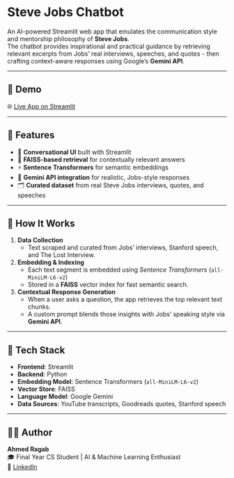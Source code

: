 # Steve Jobs Chatbot

An AI-powered Streamlit web app that emulates the communication style and mentorship philosophy of **Steve Jobs**.  
The chatbot provides inspirational and practical guidance by retrieving relevant excerpts from Jobs’ real interviews, speeches, and quotes - then crafting context-aware responses using Google’s **Gemini API**.

---

## 🚀 Demo

🌐 [Live App on Streamlit]([https://your-app-name.streamlit.app](https://persona-rag-stevejobs-g3zyzeda6xebk4g83zfvmv.streamlit.app/))

---

## 📌 Features

- 💬 **Conversational UI** built with Streamlit  
- 🧠 **FAISS-based retrieval** for contextually relevant answers  
- ⚡ **Sentence Transformers** for semantic embeddings  
- 🤖 **Gemini API integration** for realistic, Jobs-style responses  
- 🗂️ **Curated dataset** from real Steve Jobs interviews, quotes, and speeches  

---

## 🧠 How It Works

1. **Data Collection**  
   - Text scraped and curated from Jobs’ interviews, Stanford speech, and The Lost Interview.  
2. **Embedding & Indexing**  
   - Each text segment is embedded using *Sentence Transformers* (`all-MiniLM-L6-v2`)  
   - Stored in a **FAISS** vector index for fast semantic search.  
3. **Contextual Response Generation**  
   - When a user asks a question, the app retrieves the top relevant text chunks.  
   - A custom prompt blends those insights with Jobs’ speaking style via **Gemini API**.  

---

## 🧰 Tech Stack

- **Frontend**: Streamlit  
- **Backend**: Python  
- **Embedding Model**: Sentence Transformers (`all-MiniLM-L6-v2`)  
- **Vector Store**: FAISS  
- **Language Model**: Google Gemini  
- **Data Sources**: YouTube transcripts, Goodreads quotes, Stanford speech  

---

## 🙋‍♂️ Author

**Ahmed Ragab**  
🎓 Final Year CS Student | AI & Machine Learning Enthusiast  
🔗 [LinkedIn](https://www.linkedin.com/in/ahmed-ragab-29a547218/)
